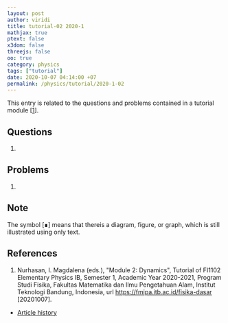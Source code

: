 ```yaml
---
layout: post
author: viridi
title: tutorial-02 2020-1
mathjax: true
ptext: false
x3dom: false
threejs: false
oo: true
category: physics
tags: ["tutorial"]
date: 2020-10-07 04:14:00 +07
permalink: /physics/tutorial/2020-1-02
---
```

This entry is related to the questions and problems contained in a tutorial module [[1](#ref1)].


## Questions
1. 

## Problems
1. 


## Note
The symbol [&#8718;] means that thereis a diagram, figure, or graph, which is still illustrated using only text.


## References
1. <a name="ref1"></a>Nurhasan, I. Magdalena (eds.), "Module 2: Dynamics", Tutorial of FI1102 Elementary Physics IB, Semester 1, Academic Year 2020-2021, Program Studi Fisika, Fakultas Matematika dan Ilmu Pengetahuan Alam, Institut Teknologi Bandung, Indonesia, url <https://fmipa.itb.ac.id/fisika-dasar> [20201007].

+ [Article history](https://github.com/butiran/butiran.github.io/commits/master/_posts/phys/tutorial/2020-10-06-tutorial-02-2020-1.md)

